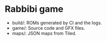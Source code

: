 # Rabbibi game

* build/: ROMs generated by CI and the logs.
* game/: Source code and GFX files.
* maps/: JSON maps from Tiled.
